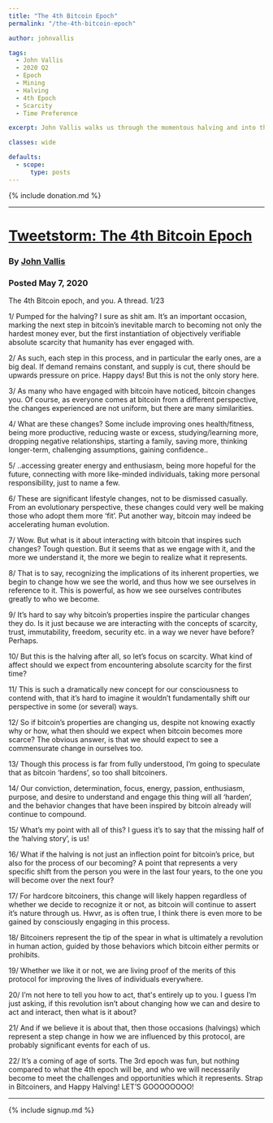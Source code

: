 ```yaml
---
title: "The 4th Bitcoin Epoch"
permalink: "/the-4th-bitcoin-epoch"

author: johnvallis

tags:
  - John Vallis
  - 2020 Q2
  - Epoch
  - Mining
  - Halving
  - 4th Epoch
  - Scarcity
  - Time Preference

excerpt: John Vallis walks us through the momentous halving and into the 4th Epoch. Posted May 7, 2020.

classes: wide

defaults:
  - scope:
      type: posts
---
```


{% include donation.md %}

***

# [Tweetstorm: The 4th Bitcoin Epoch]()
### By [John Vallis](https://twitter.com/johnkvallis)
### Posted May 7, 2020

The 4th Bitcoin epoch, and you. A thread. 1/23 

1/ Pumped for the halving? I sure as shit am. It’s an important occasion, marking the next step in bitcoin’s inevitable march to becoming not only the hardest money ever, but the first instantiation of objectively verifiable absolute scarcity that humanity has ever engaged with. 

2/ As such, each step in this process, and in particular the early ones, are a big deal. If demand remains constant, and supply is cut, there should be upwards pressure on price. Happy days! But this is not the only story here. 

3/ As many who have engaged with bitcoin have noticed, bitcoin changes you. Of course, as everyone comes at bitcoin from a different perspective, the changes experienced are not uniform, but there are many similarities. 

4/ What are these changes? Some include improving ones health/fitness, being more productive, reducing waste or excess, studying/learning more, dropping negative relationships, starting a family, saving more, thinking longer-term, challenging assumptions, gaining confidence.. 

5/ ..accessing greater energy and enthusiasm, being more hopeful for the future, connecting with more like-minded individuals, taking more personal responsibility, just to name a few. 

6/ These are significant lifestyle changes, not to be dismissed casually. From an evolutionary perspective, these changes could very well be making those who adopt them more ‘fit’. Put another way, bitcoin may indeed be accelerating human evolution. 

7/ Wow. But what is it about interacting with bitcoin that inspires such changes? Tough question. But it seems that as we engage with it, and the more we understand it, the more we begin to realize what it represents. 

8/ That is to say, recognizing the implications of its inherent properties, we begin to change how we see the world, and thus how we see ourselves in reference to it. This is powerful, as how we see ourselves contributes greatly to who we become. 

9/ It’s hard to say why bitcoin’s properties inspire the particular changes they do. Is it just because we are interacting with the concepts of scarcity, trust, immutability, freedom, security etc. in a way we never have before? Perhaps. 

10/ But this is the halving after all, so let’s focus on scarcity. What kind of affect should we expect from encountering absolute scarcity for the first time? 

11/ This is such a dramatically new concept for our consciousness to contend with, that it’s hard to imagine it wouldn’t fundamentally shift our perspective in some (or several) ways. 

12/ So if bitcoin’s properties are changing us, despite not knowing exactly why or how, what then should we expect when bitcoin becomes more scarce? The obvious answer, is that we should expect to see a commensurate change in ourselves too. 

13/ Though this process is far from fully understood, I’m going to speculate that as bitcoin ‘hardens’, so too shall bitcoiners. 

14/ Our conviction, determination, focus, energy, passion, enthusiasm, purpose, and desire to understand and engage this thing will all ‘harden’, and the behavior changes that have been inspired by bitcoin already will continue to compound. 

15/ What’s my point with all of this? I guess it’s to say that the missing half of the ‘halving story’, is us! 

16/ What if the halving is not just an inflection point for bitcoin’s price, but also for the process of our becoming? A point that represents a very specific shift from the person you were in the last four years, to the one you will become over the next four? 

17/ For hardcore bitcoiners, this change will likely happen regardless of whether we decide to recognize it or not, as bitcoin will continue to assert it’s nature through us. Hwvr, as is often true, I think there is even more to be gained by consciously engaging in this process. 

18/ Bitcoiners represent the tip of the spear in what is ultimately a revolution in human action, guided by those behaviors which bitcoin either permits or prohibits. 

19/ Whether we like it or not, we are living proof of the merits of this protocol for improving the lives of individuals everywhere. 

20/ I’m not here to tell you how to act, that's entirely up to you. I guess I’m just asking, if this revolution isn’t about changing how we can and desire to act and interact, then what is it about? 

21/ And if we believe it is about that, then those occasions (halvings) which represent a step change in how we are influenced by this protocol, are probably significant events for each of us. 

22/ It’s a coming of age of sorts. The 3rd epoch was fun, but nothing compared to what the 4th epoch will be, and who we will necessarily become to meet the challenges and opportunities which it represents. Strap in Bitcoiners, and Happy Halving! LET’S GOOOOOOOO!


***

{% include signup.md %}